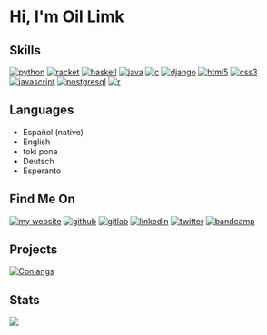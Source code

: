 # Hi, I'm Oil Limk

## Skills

[![python](https://img.shields.io/badge/Python-14354C?style=for-the-badge&logo=python&logoColor=white)](#)
[![racket](https://img.shields.io/badge/Racket-A0171A?style=for-the-badge&logo=racket&logoColor=white)](#)
[![haskell](https://img.shields.io/badge/Haskell-43385F?style=for-the-badge&logo=haskell&logoColor=white)](#)
[![java](https://img.shields.io/badge/Java-ED8B00?style=for-the-badge&logo=openjdk&logoColor=white)](#)
[![c](https://img.shields.io/badge/C-00599C?style=for-the-badge&logo=c&logoColor=white)](#)
[![django](https://img.shields.io/badge/Django-092E20?style=for-the-badge&logo=django&logoColor=white)](#)
[![html5](https://img.shields.io/badge/HTML5-E34F26?style=for-the-badge&logo=html5&logoColor=white)](#)
[![css3](https://img.shields.io/badge/CSS3-1572B6?style=for-the-badge&logo=css3&logoColor=white)](#)
[![javascript](https://img.shields.io/badge/JavaScript-F7DF1E?style=for-the-badge&logo=javascript&logoColor=black)](#)
[![postgresql](https://img.shields.io/badge/PostgreSQL-316192?style=for-the-badge&logo=postgresql&logoColor=white)](#)
[![r](https://img.shields.io/badge/R-276DC3?style=for-the-badge&logo=r&logoColor=white)](#)

## Languages

- Español (native)
- English
- toki pona
- Deutsch
- Esperanto
<!--
- Русская
- 日本語
-->

## Find Me On

[![my website](https://img.shields.io/badge/My_Website-F00090?style=for-the-badge)](https://oil-limk.github.io/Oil-Limk/)
[![github](https://img.shields.io/badge/GitHub-100000?style=for-the-badge&logo=github&logoColor=white)](https://github.com/Oil-Limk)
[![gitlab](https://img.shields.io/badge/GitLab-330F63?style=for-the-badge&logo=gitlab&logoColor=white)](https://gitlab.com/Oil-Limk)
[![linkedin](https://img.shields.io/badge/LinkedIn-0077B5?style=for-the-badge&logo=linkedin&logoColor=white)](https://www.linkedin.com/in/oil-limk/)
[![twitter](https://img.shields.io/badge/Twitter-1DA1F2?style=for-the-badge&logo=twitter&logoColor=white)](https://twitter.com/OilLimk)
[![bandcamp](https://img.shields.io/badge/Bandcamp-1DA0C3?style=for-the-badge&logo=bandcamp&logoColor=white)](https://oillimk.bandcamp.com/)

## Projects

[![Conlangs](https://img.shields.io/badge/Conlangs-100000?style=for-the-badge&logo=github&logoColor=white)](https://github.com/Oil-Limk/Conlangs)
<!--
[![PokeWaze](https://img.shields.io/badge/PokeWaze-100000?style=for-the-badge&logo=github&logoColor=white)](https://github.com/Oil-Limk/PokeWaze)
[![musicBox](https://img.shields.io/badge/Music_Box-100000?style=for-the-badge&logo=github&logoColor=white)](https://github.com/Oil-Limk/MusicBox)
-->

## Stats

[![](https://github-readme-stats.vercel.app/api?username=oil-limk&show_icons=true&theme=gruvbox)](https://github.com/anuraghazra/github-readme-stats)
